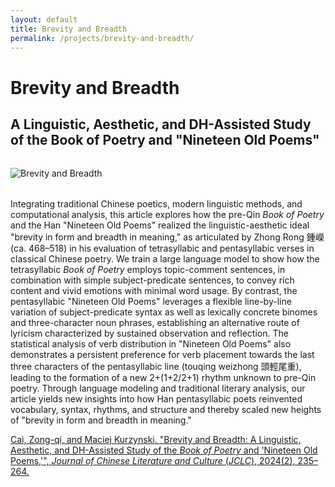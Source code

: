 ```yaml
---
layout: default
title: Brevity and Breadth
permalink: /projects/brevity-and-breadth/
---
```


# Brevity and Breadth

## A Linguistic, Aesthetic, and DH-Assisted Study of the Book of Poetry and "Nineteen Old Poems"

<img src="/qhchina/projects/brevity-and-breadth/main.png" alt="Brevity and Breadth" style="max-width: 100%; height: auto; margin: 2rem auto; display: block;">

Integrating traditional Chinese poetics, modern linguistic methods, and computational analysis, this article explores how the pre-Qin *Book of Poetry* and the Han "Nineteen Old Poems" realized the linguistic-aesthetic ideal "brevity in form and breadth in meaning," as articulated by Zhong Rong 鍾嶸 (ca. 468–518) in his evaluation of tetrasyllabic and pentasyllabic verses in classical Chinese poetry. We train a large language model to show how the tetrasyllabic *Book of Poetry* employs topic-comment sentences, in combination with simple subject-predicate sentences, to convey rich content and vivid emotions with minimal word usage. By contrast, the pentasyllabic "Nineteen Old Poems" leverages a flexible line-by-line variation of subject-predicate syntax as well as lexically concrete binomes and three-character noun phrases, establishing an alternative route of lyricism characterized by sustained observation and reflection. The statistical analysis of verb distribution in "Nineteen Old Poems" also demonstrates a persistent preference for verb placement towards the last three characters of the pentasyllabic line (touqing weizhong 頭輕尾重), leading to the formation of a new 2+(1+2/2+1) rhythm unknown to pre-Qin poetry. Through language modeling and traditional literary analysis, our article yields new insights into how Han pentasyllabic poets reinvented vocabulary, syntax, rhythms, and structure and thereby scaled new heights of "brevity in form and breadth in meaning."

[Cai, Zong-qi, and Maciej Kurzynski. "Brevity and Breadth: A Linguistic, Aesthetic, and DH-Assisted Study of the *Book of Poetry* and 'Nineteen Old Poems,'", *Journal of Chinese Literature and Culture* (*JCLC*), 2024(2), 235–264.](https://read.dukeupress.edu/jclc/article-abstract/11/2/235/397123/Brevity-and-Breadth-A-Linguistic-Aesthetic-and-DH?redirectedFrom=fulltext)